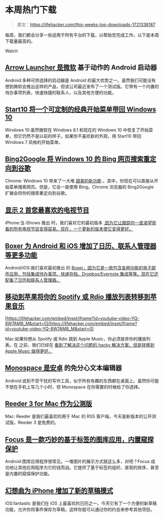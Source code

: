 # 本周热门下载

> 原文：<https://lifehacker.com/this-weeks-top-downloads-1721338187>

每周，我们都会分享一些适用于所有平台的下载，以帮助您完成工作。以下是本周下载量最高的。

Watch

## [Arrow Launcher 是微软](http://lifehacker.com/arrow-launcher-is-an-action-based-android-launcher-from-1720339712) 基于动作的 Android 启动器

Android:多种可供选择的启动器是 Android 的最大优势之一。虽然我们可能没有想到微软会推出这样的产品，但该公司最近发布了一个测试版。它带有一个内置的待办事项列表，快速快捷的联系人，以及其他方便的功能。

## [Start10 将一个可定制的经典开始菜单带回 Windows 10](http://lifehacker.com/start10-brings-the-classic-start-menu-back-to-windows-1-1720920575)

Windows 10:虽然微软在 Windows 8.1 和现在的 Windows 10 中恢复了开始菜单，但它仍然不是以前的样子。如果你不喜欢新的外观，用 Start10 带回 Windows 7 风格的开始菜单。

## [Bing2Google 将 Windows 10 的 Bing 网页搜索重定向到谷歌](http://lifehacker.com/bing2google-redirects-windows-10s-bing-web-searches-to-1721033644)

Chrome: Windows 10 带来了一大堆 [甜美的新功能](http://lifehacker.com/the-best-new-features-of-windows-10-1680904614) 。其中，你现在可以直接从开始菜单搜索网页。但是，它会一直使用 Bing。Chrome 浏览器的 Bing2Google 扩展会将你的搜索重定向到谷歌。

## [显示 2 首您最喜欢的电视节目](http://lifehacker.com/ishows-2-tracks-your-favorite-tv-shows-1720013136)

iPhone:当 iShows 推出 时，我们喜欢它的最初版本 [,因为它让跟踪你一直渴望观看的所有电视节目变得容易。现在，一个更新的版本使它变得更好。](http://lifehacker.com/ishows-keeps-track-of-tv-shows-youve-watched-882374571)

## [Boxer 为 Android 和 iOS 增加了日历、联系人管理器等更多功能](http://lifehacker.com/boxer-for-android-and-ios-adds-a-calendar-contact-mana-1720587516)

Android/iOS:我们喜欢最初推出 的 [Boxer，因为它是一款包含各种功能的电子邮件应用，包括集成待办事项、快速存档、Dropbox/Evernote 集成等等。现在它还配备了日历和联系人管理器。](http://lifehacker.com/boxer-integrates-your-email-with-to-dos-dropbox-evern-1630551525)

## [移动到苹果将你的 Spotify 或 Rdio 播放列表转移到苹果音乐](http://lifehacker.com/move-to-apple-transfers-your-spotify-or-rdio-playlists-1720854879#_ga=1.206562390.410417895.1430444016)

 [https://lifehacker.com/embed/inset/iframe?id=youtube-video-YQ-8W7AM8_M&start=0](https://lifehacker.com/embed/inset/iframe?id=youtube-video-YQ-8W7AM8_M&start=0) 

Mac:如果你想从 Spotify 或 Rdio 跳到 Apple Music，你必须放弃你的播放列表。在 之前，我们已经在 [看到了解决这个问题的 hacky 解决方案，但是转移到 Apple Music 做得更好。](http://lifehacker.com/s-t-a-m-p-imports-spotify-songs-into-apple-music-1716539236)

## [Monospace 是安卓](http://lifehacker.com/monospace-is-a-distraction-free-text-editor-for-android-1720550047) 的免分心文本编辑器

Android:说到不受干扰的写作工具，似乎所有有趣的东西都在桌面上。虽然你可能不想在手机上写几个小时，但 Monospace 在你需要的时候给了你选择。

## [Reeder 3 for Mac 作为公测版](http://lifehacker.com/reeder-3-for-mac-is-available-as-a-public-beta-1721081749)

Mac: Reeder 是我们最喜欢的用于 Mac 的 RSS 客户端，今天是新版本的公开测试版，Reeder 3 是免费的。

## [Focus 是一款巧妙的基于标签的图库应用，内置窥探保护](http://lifehacker.com/focus-is-a-slick-tag-based-gallery-app-with-built-in-s-1720759419)

Android:图库应用程序很常见。一堆图片的展示方式就这么多，对吧？Focus 成功地让其他应用程序为它的钱而战。它提供了基于标签的组织、直观的排序，甚至是内置的窥探保护功能。

## [幻想曲为 iPhone 增加了新的草稿模式](http://lifehacker.com/fantastical-for-iphone-adds-a-new-drafts-mode-1720868816)

iOS:fantastic 是我们在 iOS 上最喜欢的日历之一，今天它有了一个方便的新草稿功能，允许你将事件保存为草稿，这样你就可以通过你的约会来参考其他项目。